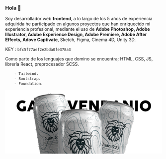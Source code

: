 ### Hola 👋
Soy desarrollador web __frontend__, a lo largo de los 5 años de experiencia adquirida he participado en algunos proyectos que han enriquecido mi experiencia profesional, mediante el uso de __Adobe Photoshop, Adobe Illustrator, Adobe Experience Design, Adobe Premiere, Adobe After Effects, Adove Captivate__, Sketch, Figma, Cinema 4D, Unity 3D.


KEY : ``` bfc5f77aef2e2bda0fe378a3 ```

Como parte de los lenguajes que domino se encuentra; HTML, CSS, JS, librería React, preprocesador SCSS.
```
    - Tailwind.
    - Bootstrap.
    - Foundation.
```
![garyavendanio](readme.jpg)
